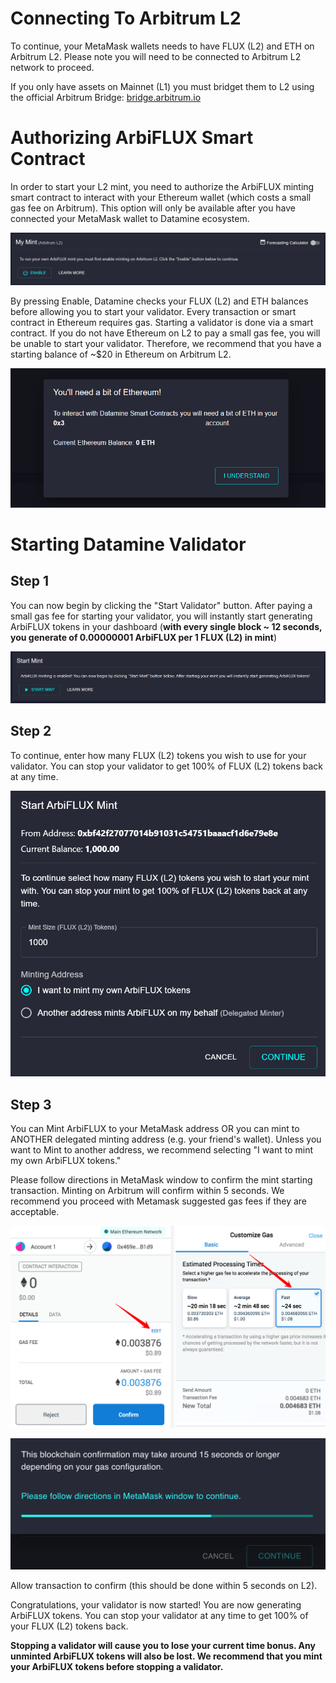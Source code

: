 # Connecting To Arbitrum L2

To continue, your MetaMask wallets needs to have FLUX (L2) and ETH on Arbitrum L2. Please note you will need to be connected to Arbitrum L2 network to proceed.

If you only have assets on Mainnet (L1) you must bridget them to L2 using the official Arbitrum Bridge: [bridge.arbitrum.io](https://bridge.arbitrum.io/)

# Authorizing ArbiFLUX Smart Contract

In order to start your L2 mint, you need to authorize the ArbiFLUX minting smart contract to interact with your Ethereum wallet (which costs a small gas fee on Arbitrum). This option will only be available after you have connected your MetaMask wallet to Datamine ecosystem. 

![Validator Dashboard](../../helpArticles/assets/images/pngs/lockingInDam/lockin1L2.png)

By pressing Enable, Datamine checks your FLUX (L2) and ETH balances before allowing you to start your validator. Every transaction or smart contract in Ethereum requires gas. Starting a validator is done via a smart contract. If you do not have Ethereum on L2 to pay a small gas fee, you will be unable to start your validator. Therefore, we recommend that you have a starting balance of ~$20 in Ethereum on Arbitrum L2. 

![You'll need a bit of Ethereum](../../helpArticles/assets/images/pngs/lockingInDam/lockin2.png#_maxWidth=512)

# Starting Datamine Validator

## Step 1

You can now begin by clicking the "Start Validator" button. After paying a small gas fee for starting your validator, you will instantly start generating ArbiFLUX tokens in your dashboard (**with every single block ~ 12 seconds, you generate of 0.00000001 ArbiFLUX per 1 FLUX (L2) in mint**)

![Start Validator](../../helpArticles/assets/images/pngs/lockingInDam/lockin3L2.png)

## Step 2

To continue, enter how many FLUX (L2) tokens you wish to use for your validator. You can stop your validator to get 100% of FLUX (L2) tokens back at any time.

![Start Validator Dialog](../../helpArticles/assets/images/pngs/lockingInDam/lockin4L2.png#_maxWidth=512)

## Step 3

You can Mint ArbiFLUX to your MetaMask address OR you can mint to ANOTHER delegated minting address (e.g. your friend's wallet). Unless you want to Mint to another address, we recommend selecting "I want to mint my own ArbiFLUX tokens."

Please follow directions in MetaMask window to confirm the mint starting transaction. Minting on Arbitrum will confirm within 5 seconds. We recommend you proceed with Metamask suggested gas fees if they are acceptable.

![Metamask Popup](../../helpArticles/assets/images/pngs/lockingInDam/lockin5.png#_maxWidth=512)

![Awaiting Confirmation](../../helpArticles/assets/images/pngs/lockingInDam/lockin6.png#_maxWidth=512)

Allow transaction to confirm (this should be done within 5 seconds on L2).

Congratulations, your validator is now started! You are now generating ArbiFLUX tokens. You can stop your validator at any time to get 100% of your FLUX (L2) tokens back.

**Stopping a validator will cause you to lose your current time bonus. Any unminted ArbiFLUX tokens will also be lost. We recommend that you mint your ArbiFLUX tokens before stopping a validator.**